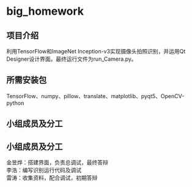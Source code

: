 # big_homework
## 项目介绍
利用TensorFlow和ImageNet Inception-v3实现摄像头拍照识别，并运用Qt Designer设计界面。最终运行文件为run_Camera.py。
## 所需安装包
TensorFlow、numpy、pillow、translate、matplotlib、pyqt5、OpenCV-python
## 小组成员及分工
## 小组成员及分工
金昱烨：搭建界面，负责总调试，最终答辩  
李浩：编写识别运行代码及调试  
雷涛：收集资料，配合调试，初期答辩
